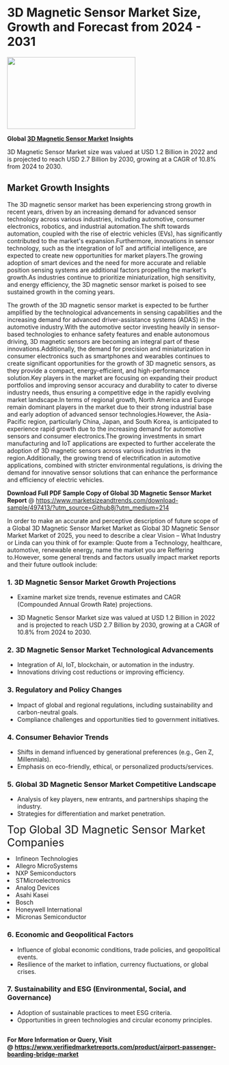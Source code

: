 <H1>3D Magnetic Sensor Market Size, Growth and Forecast from 2024 - 2031</H1><img class="aligncenter size-medium wp-image-584254" src="https://thirdeyenews.in/wp-content/uploads/2024/09/Global-Market-Research-300x168.jpeg" alt="" width="300" height="168" /><p><strong>Global&nbsp;<a href="https://www.marketsizeandtrends.com/download-sample/497413/?utm_source=Github8j?utm_medium=214">3D Magnetic Sensor Market</a> Insights</strong></p><p>3D Magnetic Sensor Market size was valued at USD 1.2 Billion in 2022 and is projected to reach USD 2.7 Billion by 2030, growing at a CAGR of 10.8% from 2024 to 2030.</p><p><h2>Market Growth Insights</h2> <p>The 3D magnetic sensor market has been experiencing strong growth in recent years, driven by an increasing demand for advanced sensor technology across various industries, including automotive, consumer electronics, robotics, and industrial automation.The shift towards automation, coupled with the rise of electric vehicles (EVs), has significantly contributed to the market's expansion.Furthermore, innovations in sensor technology, such as the integration of IoT and artificial intelligence, are expected to create new opportunities for market players.The growing adoption of smart devices and the need for more accurate and reliable position sensing systems are additional factors propelling the market's growth.As industries continue to prioritize miniaturization, high sensitivity, and energy efficiency, the 3D magnetic sensor market is poised to see sustained growth in the coming years.</p> <p>The growth of the 3D magnetic sensor market is expected to be further amplified by the technological advancements in sensing capabilities and the increasing demand for advanced driver-assistance systems (ADAS) in the automotive industry.With the automotive sector investing heavily in sensor-based technologies to enhance safety features and enable autonomous driving, 3D magnetic sensors are becoming an integral part of these innovations.Additionally, the demand for precision and miniaturization in consumer electronics such as smartphones and wearables continues to create significant opportunities for the growth of 3D magnetic sensors, as they provide a compact, energy-efficient, and high-performance solution.Key players in the market are focusing on expanding their product portfolios and improving sensor accuracy and durability to cater to diverse industry needs, thus ensuring a competitive edge in the rapidly evolving market landscape.In terms of regional growth, North America and Europe remain dominant players in the market due to their strong industrial base and early adoption of advanced sensor technologies.However, the Asia-Pacific region, particularly China, Japan, and South Korea, is anticipated to experience rapid growth due to the increasing demand for automotive sensors and consumer electronics.The growing investments in smart manufacturing and IoT applications are expected to further accelerate the adoption of 3D magnetic sensors across various industries in the region.Additionally, the growing trend of electrification in automotive applications, combined with stricter environmental regulations, is driving the demand for innovative sensor solutions that can enhance the performance and efficiency of electric vehicles.<p><span class=""><strong>Download Full PDF Sample Copy of Global 3D Magnetic Sensor Market Report</strong> @ <a href="https://www.marketsizeandtrends.com/download-sample/497413/?utm_source=Github8j?utm_medium=214" target="_blank">https://www.marketsizeandtrends.com/download-sample/497413/?utm_source=Github8j?utm_medium=214</a></span></p><p>In order to make an accurate and perceptive description of future scope of a Global&nbsp;3D Magnetic Sensor Market Market as Global&nbsp;3D Magnetic Sensor Market Market of 2025, you need to describe a clear Vision &ndash; What Industry or Linda can you think of for example: Quote from a Technology, healthcare, automotive, renewable energy, name the market you are Reffering to.However, some general trends and factors usually impact market reports and their future outlook include:</p><h3>1.&nbsp;<strong>3D Magnetic Sensor Market Growth Projections</strong></h3><ul><li>Examine market size trends, revenue estimates and CAGR (Compounded Annual Growth Rate) projections.</li><li><p>3D Magnetic Sensor Market size was valued at USD 1.2 Billion in 2022 and is projected to reach USD 2.7 Billion by 2030, growing at a CAGR of 10.8% from 2024 to 2030.</p></li></ul><h3>2.&nbsp;<strong>3D Magnetic Sensor Market Technological Advancements</strong></h3><ul><li>Integration of AI, IoT, blockchain, or automation in the industry.</li><li>Innovations driving cost reductions or improving efficiency.</li></ul><h3>3.&nbsp;<strong>Regulatory and Policy Changes</strong></h3><ul><li>Impact of global and regional regulations, including sustainability and carbon-neutral goals.</li><li>Compliance challenges and opportunities tied to government initiatives.</li></ul><h3>4.&nbsp;<strong>Consumer Behavior Trends</strong></h3><ul><li>Shifts in demand influenced by generational preferences (e.g., Gen Z, Millennials).</li><li>Emphasis on eco-friendly, ethical, or personalized products/services.</li></ul><h3>5.&nbsp;<strong>Global 3D Magnetic Sensor Market Competitive Landscape</strong></h3><ul><li>Analysis of key players, new entrants, and partnerships shaping the industry.</li><li>Strategies for differentiation and market penetration.</li></ul><p data-pm-slice="1 1 []"><span style="color: inherit; font-family: inherit; font-size: 25px;">Top Global 3D Magnetic Sensor Market Companies</span></p><div class="" data-test-id=""><p><li>Infineon Technologies</li><li> Allegro MicroSystems</li><li> NXP Semiconductors</li><li> STMicroelectronics</li><li> Analog Devices</li><li> Asahi Kasei</li><li> Bosch</li><li> Honeywell International</li><li> Micronas Semiconductor</li></p></div><h3>6.&nbsp;<strong>Economic and Geopolitical Factors</strong></h3><ul><li>Influence of global economic conditions, trade policies, and geopolitical events.</li><li>Resilience of the market to inflation, currency fluctuations, or global crises.</li></ul><h3>7.&nbsp;<strong>Sustainability and ESG (Environmental, Social, and Governance)</strong></h3><ul><li>Adoption of sustainable practices to meet ESG criteria.</li><li>Opportunities in green technologies and circular economy principles.</li></ul><h2><strong style="font-size: 14px;">For More Information or Query, Visit @&nbsp;</strong><a style="background-color: #ffffff; font-size: 14px;" href="https://www.marketsizeandtrends.com/report/3d-magnetic-sensor-market/" target="_blank">https://www.verifiedmarketreports.com/product/airport-passenger-boarding-bridge-market</a></h2>